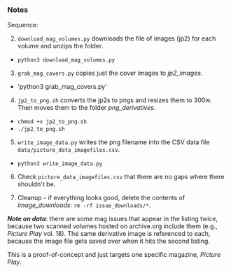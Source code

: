 ### Notes

Sequence:

2. `download_mag_volumes.py` downloads the file of images (jp2) for each volume and unzips the folder.
  * `python3 download_mag_volumes.py`   

3. `grab_mag_covers.py` copies just the cover images to <i>jp2_images</i>.
  * 'python3 grab_mag_covers.py'

4. `jp2_to_png.sh` converts the jp2s to pngs and resizes them to 300w. Then moves them to the folder <i>png_derivatives</i>.
  * `chmod +x jp2_to_png.sh`
  * `./jp2_to_png.sh`  

5. `write_image_data.py` writes the png filename into the CSV data file `data/picture_data_imagefiles.csv`.
  * `python3 write_image_data.py`  

6. Check `picture_data_imagefiles.csv` that there are no gaps where there shouldn't be.

7. Cleanup - if everything looks good, delete the contents of <i>image_downloads</i>: `rm -rf issue_downloads/*`.

_**Note on data**_: there are some mag issues that appear in the listing twice, because two scanned volumes hosted on archive.org include them (e.g., _Picture Play_ vol. 18). The same derivative image is referenced to each, because the image file gets saved over when it hits the second listing.

This is a proof-of-concept and just targets one specific magazine, _Picture Play_.
